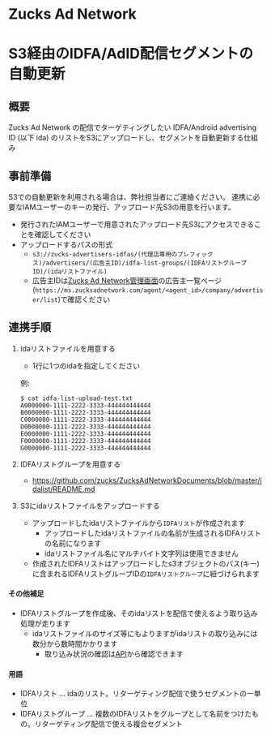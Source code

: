# Zucks Ad Network
# S3経由のIDFA/AdID配信セグメントの自動更新

## 概要

Zucks Ad Network の配信でターゲティングしたい IDFA/Android advertising ID (以下 ida) のリストをS3にアップロードし、セグメントを自動更新する仕組み

## 事前準備

S3での自動更新を利用される場合は、弊社担当者にご連絡ください。
連携に必要なIAMユーザーのキーの発行、アップロード先S3の用意を行います。

* 発行されたIAMユーザーで用意されたアップロード先S3にアクセスできることを確認してください
* アップロードするパスの形式
  * `s3://zucks-advertisers-idfas/(代理店専用のプレフィックス)/advertisers/(広告主ID)/idfa-list-groups/(IDFAリストグループID)/(idaリストファイル)`
  * 広告主IDは[Zucks Ad Network管理画面](https://ms.zucksadnetwork.com/agent)の広告主一覧ページ(`https://ms.zucksadnetwork.com/agent/<agent_id>/company/advertiser/list`)で確認ください

## 連携手順

1. idaリストファイルを用意する
    * 1行に1つのidaを指定してください

    例:

    ```
    $ cat idfa-list-upload-test.txt
    A0000000-1111-2222-3333-444444444444
    B0000000-1111-2222-3333-444444444444
    C0000000-1111-2222-3333-444444444444
    D0000000-1111-2222-3333-444444444444
    E0000000-1111-2222-3333-444444444444
    F0000000-1111-2222-3333-444444444444
    G0000000-1111-2222-3333-444444444444
    ```

1. IDFAリストグループを用意する
    * https://github.com/zucks/ZucksAdNetworkDocuments/blob/master/idalist/README.md
1. S3にidaリストファイルをアップロードする
    * アップロードしたidaリストファイルから`IDFAリスト`が作成されます
      * アップロードしたidaリストファイルの名前が生成されるIDFAリストの名前になります
      * idaリストファイル名にマルチバイト文字列は使用できません
    * 作成されたIDFAリストはアップロードしたs3オブジェクトのパス(キー)に含まれるIDFAリストグループIDの`IDFAリストグループ`に紐づけられます

#### その他補足

* IDFAリストグループを作成後、そのidaリストを配信で使えるよう取り込み処理が走ります
  * idaリストファイルのサイズ等にもよりますがidaリストの取り込みには数分から数時間かかります
    * 取り込み状況の確認は[API](https://github.com/zucks/ZucksAdNetworkDocuments/blob/master/idalist/README.md#idaリストグループのステータス確認)から確認できます

#### 用語

* IDFAリスト ... idaのリスト。リターゲティング配信で使うセグメントの一単位
* IDFAリストグループ ... 複数のIDFAリストをグループとして名前をつけたもの。リターゲティング配信で使える複合セグメント
